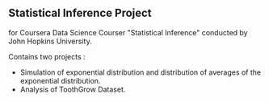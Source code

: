 ## Statistical Inference Project
for Coursera Data Science Courser "Statistical Inference" conducted by John Hopkins University.   

Contains two projects : 
* Simulation of exponential distribution and distribution of averages of the exponential distribution.   
* Analysis of ToothGrow Dataset.